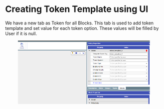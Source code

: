 # Creating Token Template using UI

We have a new tab as Token for all Blocks. This tab is used to add token template and set value for each token option. These values will be filled by User if it is null.

<figure><img src="../../../.gitbook/assets/image (3) (1) (1) (1) (1) (1) (1) (1) (1) (1) (1) (1) (1) (1) (1) (1) (1) (1) (1).png" alt=""><figcaption></figcaption></figure>
